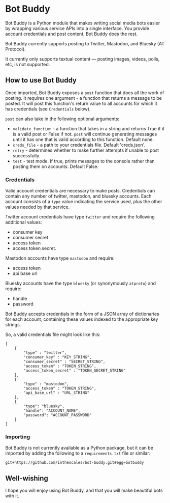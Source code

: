 # Bot Buddy

Bot Buddy is a Python module that makes writing social media bots easier by wrapping various service APIs into a single interface. You provide account credentials and post content, Bot Buddy does the rest.

Bot Buddy currently supports posting to Twitter, Mastodon, and Bluesky (AT Protocol).

It currently only supports textual content — posting images, videos, polls, etc, is not supported.

## How to use Bot Buddy

Once imported, Bot Buddy exposes a `post` function that does all the work of posting. It requires one argument - a function that returns a message to be posted. It will post this function's return value to all accounts for which it has credentials (see `Credentials` below).

`post` can also take in the following optional arguments:
- `validate_function` - a function that takes in a string and returns True if it is a valid post or False if not. `post` will continue generating messages until it has one that is valid according to this function. Default none.
- `creds_file` - a path to your credentials file. Default 'creds.json'.
- `retry` - determines whether to make further attempts if unable to post successfully.
- `test` - test mode. If true, prints messages to the console rather than posting them on accounts. Default False.

### Credentials

Valid account credentials are necessary to make posts. Credentials can contain any number of twitter, mastodon, and bluesky accounts. Each account consists of a `type` value indicating the service used, plus the other values needed by that service.

Twitter account credentials have type `twitter` and require the following additional values:
 - consumer key
 - consumer secret
 - access token
 - access token secret.
 
Mastodon accounts have type `mastodon` and require:
 - access token
 - api base url

Bluesky accounts have the type `bluesky` (or synonymously `atproto`) and require:
 - handle
 - password

Bot Buddy accepts credentials in the form of a JSON array of dictionaries for each account, containing these values indexed to the appropriate key strings.

So, a valid credentials file might look like this:
```
[
    {
        "type" : "twitter",
        "consumer_key" : "KEY_STRING",
        "consumer_secret" : "SECRET_STRING",
        "access_token" : "TOKEN_STRING",
        "access_token_secret" : "TOKEN_SECRET_STRING"
    },
    {
        "type" : "mastodon",
        "access_token" : "TOKEN_STRING",
        "api_base_url" : "URL_STRING"
    },
    {
        "type": "bluesky",
        "handle": "ACCOUNT_NAME",
        "password": "ACCOUNT_PASSWORD"
    }
]
```

### Importing

Bot Buddy is not currently available as a Python package, but it can be imported by adding the following to a `requirements.txt` file or similar:

```
git+https://github.com/inthescales/bot-buddy.git#egg=botbuddy
```

## Well-wishing

I hope you will enjoy using Bot Buddy, and that you will make beautiful bots with it.
